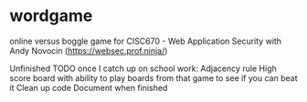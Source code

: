 # wordgame
online versus boggle game for CISC670 - Web Application Security with Andy Novocin (https://websec.prof.ninja/)

Unfinished
TODO once I catch up on school work:
  Adjacency rule
  High score board with ability to play boards from that game to see if you can beat it
  Clean up code
  Document when finished
